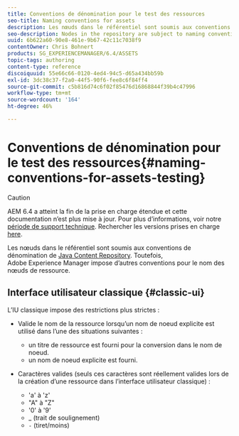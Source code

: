 ```yaml
---
title: Conventions de dénomination pour le test des ressources
seo-title: Naming conventions for assets
description: Les nœuds dans le référentiel sont soumis aux conventions de dénomination de Java Content Repository. Toutefois, Adobe Experience Manager impose d’autres conventions pour le nom des nœuds de ressource.
seo-description: Nodes in the repository are subject to naming conventions of the Java Content Repository. However, Adobe Experience Manager imposes further conventions for the name of asset nodes.
uuid: 6b622a60-90e8-461e-9b67-42c11c7038f9
contentOwner: Chris Bohnert
products: SG_EXPERIENCEMANAGER/6.4/ASSETS
topic-tags: authoring
content-type: reference
discoiquuid: 55e66c66-0120-4ed4-94c5-d65a434bb59b
exl-id: 3dc38c37-f2a0-44f5-90f6-fee8c6f84ff4
source-git-commit: c5b816d74c6f02f85476d16868844f39b4c47996
workflow-type: tm+mt
source-wordcount: '164'
ht-degree: 46%

---
```


# Conventions de dénomination pour le test des ressources{#naming-conventions-for-assets-testing}

>[!CAUTION]
>
>AEM 6.4 a atteint la fin de la prise en charge étendue et cette documentation n’est plus mise à jour. Pour plus d’informations, voir notre [période de support technique](https://helpx.adobe.com/fr/support/programs/eol-matrix.html). Rechercher les versions prises en charge [here](https://experienceleague.adobe.com/docs/?lang=fr).

Les nœuds dans le référentiel sont soumis aux conventions de dénomination de [Java Content Repository](/help/sites-developing/the-basics.md#java-content-repository). Toutefois, Adobe Experience Manager impose d’autres conventions pour le nom des nœuds de ressource.

## Interface utilisateur classique {#classic-ui}

L’IU classique impose des restrictions plus strictes :

* Valide le nom de la ressource lorsqu’un nom de noeud explicite est utilisé dans l’une des situations suivantes :

   * un titre de ressource est fourni pour la conversion dans le nom de noeud.
   * un nom de noeud explicite est fourni.

* Caractères valides (seuls ces caractères sont réellement valides lors de la création d’une ressource dans l’interface utilisateur classique) :

   * &#39;a&#39; à &#39;z&#39;
   * &quot;A&quot; à &quot;Z&quot;
   * &#39;0&#39; à &#39;9&#39;
   * _ (trait de soulignement)
   * `-` (tiret/moins)
